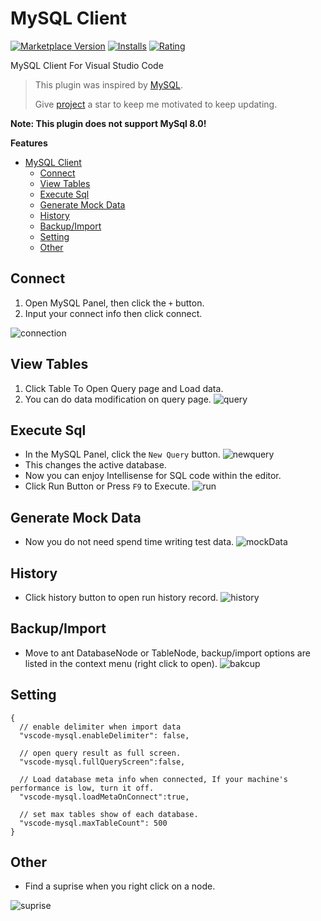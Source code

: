 # MySQL Client

[![Marketplace Version](https://vsmarketplacebadge.apphb.com/version-short/cweijan.vscode-mysql-client2.svg)](https://marketplace.visualstudio.com/items?itemName=cweijan.vscode-mysql-client2) [![Installs](https://vsmarketplacebadge.apphb.com/installs-short/cweijan.vscode-mysql-client2.svg)](https://marketplace.visualstudio.com/items?itemName=cweijan.vscode-mysql-client2) [![Rating](https://vsmarketplacebadge.apphb.com/rating-short/cweijan.vscode-mysql-client2.svg)](https://marketplace.visualstudio.com/items?itemName=cweijan.vscode-mysql-client2) 

MySQL Client For Visual Studio Code


> This plugin was inspired by [MySQL](https://github.com/formulahendry/vscode-mysql).
> 
> Give [project](https://github.com/cweijan/vscode-mysql) a star to keep me motivated to keep updating.

**Note: This plugin does not support MySql 8.0!**

**Features**

- [MySQL Client](#mysql-client)
  - [Connect](#connect)
  - [View Tables](#view-tables)
  - [Execute Sql](#execute-sql)
  - [Generate Mock Data](#generate-mock-data)
  - [History](#history)
  - [Backup/Import](#backupimport)
  - [Setting](#setting)
  - [Other](#other)

## Connect

1. Open MySQL Panel, then click the `+` button.
2. Input your connect info then click connect.

![connection](images/connection.jpg)

## View Tables

1. Click Table To Open Query page and Load data.
2. You can do data modification on query page.
![query](images/QueryTable.jpg)

## Execute Sql

* In the MySQL Panel, click the `New Query` button.
![newquery](images/newquery.jpg)
* This changes the active database.
* Now you can enjoy Intellisense for SQL code within the editor.
* Click Run Button or Press `F9` to Execute.
![run](images/run.jpg)

## Generate Mock Data
- Now you do not need spend time writing test data.
![mockData](images/mockData.png)

## History
- Click history button to open run history record.
![history](images/history.jpg)

## Backup/Import

* Move to ant DatabaseNode or TableNode, backup/import options are listed in the context menu (right click to open).
![bakcup](images/Backup.jpg)

## Setting

```jsonc
{
  // enable delimiter when import data
  "vscode-mysql.enableDelimiter": false,
  
  // open query result as full screen.
  "vscode-mysql.fullQueryScreen":false,

  // Load database meta info when connected, If your machine's performance is low, turn it off.
  "vscode-mysql.loadMetaOnConnect":true,

  // set max tables show of each database.
  "vscode-mysql.maxTableCount": 500
}
```

## Other
* Find a suprise when you right click on a node.

![suprise](images/surprise.jpg)
